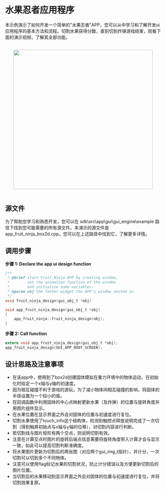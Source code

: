 # 水果忍者应用程序

本示例演示了如何开发一个简单的"水果忍者"APP，您可以从中学习和了解开发ui 应用程序的基本方法和流程。切割水果获得分数，直到切到炸弹游戏结束，观看下面的演示视频，了解其全部功能。

<br>
<div style="text-align: center"><img src="https://foruda.gitee.com/images/1723621216978994553/76b62adc_10737458.gif" width = "450" /></div>
<br>

## 源文件
为了帮助您学习和熟悉开发，您可以在 sdk\src\app\gui\gui_engine\example 路径下找到您可能需要的所有源文件。本演示的源文件是 app_fruit_ninja_box2d.cpp，您可以在上述路径中找到它，了解更多详情。

## 调用步骤

__步骤 1:  Declare the app ui design function__
```c
/** 
 * @brief start Fruit_Ninja APP by creating window,
 *        set the animation function of the window 
 *        and initialize some variables.
 * @param obj the father widget the APP's window nested in.
 */
void fruit_ninja_design(gui_obj_t *obj)

void app_fruit_ninja_design(gui_obj_t *obj)
{
    app_fruit_ninja::fruit_ninja_design(obj);
}
```

__步骤 2:  Call function__
```c
extern void app_fruit_ninja_design(gui_obj_t *obj);
app_fruit_ninja_design(GUI_APP_ROOT_SCREEN);
```	

## 设计思路及注意事项
* 在该app中，使用到了box2d创建固体模拟在重力环境中的物体运动，在初始化时给定一个x轴与y轴的初速度。
* 因为相互碰撞不利于游戏的游玩，为了减小物体间相互碰撞的影响，将固体的半径设置为一个较小的值。
* 在回调函数中利用固体的中心点映射更新水果（及炸弹）的位置与旋转角度并用图片组件显示。
* 在水果位置在显示界面之外会对固体的位置与初速度进行复位。
* 切割水果使用了touch_info这个结构体，检测到触控点释放说明完成了一次切割（得到触屏初始点与x轴与y轴的位移），对切割内容进行判断。
* 若切割线与图片矩形有两个交点，则说明切割有效。
* 注意在计算交点时图片的旋转后端点信息需要将旋转角度带入计算才会与显示一致，如此可以提高切割判断准确度。
* 将水果图片更新为切割后的两张图（对应两个gui_img_t指针），并计分，一次切割可以切到多个不同物体。
* 注意可以使用flag标记水果的切割状况，防止计分错误以及方便更新切割后的图片位置。
* 当切割后的水果移动到显示界面之外会对固体的位置与初速度进行复位，并将切割效果复原。


